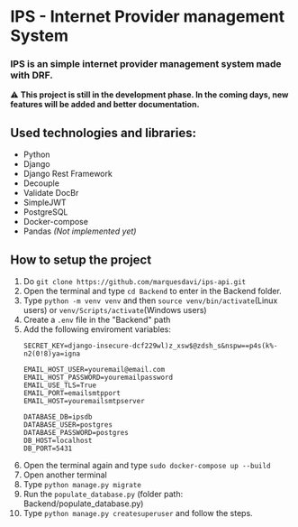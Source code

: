 # IPS - Internet Provider management System
### IPS is an simple internet provider management system made with DRF.

:warning: **This project is still in the development phase. In the coming days, new features will be added and better documentation.**

## Used technologies and libraries:
- Python
- Django
- Django Rest Framework
- Decouple
- Validate DocBr
- SimpleJWT
- PostgreSQL
- Docker-compose
- Pandas *(Not implemented yet)*

## How to setup the project
1. Do `git clone https://github.com/marquesdavi/ips-api.git`
2. Open the terminal and type `cd Backend` to enter in the Backend folder.
3. Type `python -m venv venv` and then `source venv/bin/activate`(Linux users) or `venv/Scripts/activate`(Windows users)
4. Create a `.env` file in the "Backend" path
5. Add the following enviroment variables:
    ```
    SECRET_KEY=django-insecure-dcf229wl)z_xsw$@zdsh_s&nspw==p4s(k%-n2(0!8)ya=igna

    EMAIL_HOST_USER=youremail@email.com
    EMAIL_HOST_PASSWORD=youremailpassword
    EMAIL_USE_TLS=True
    EMAIL_PORT=emailsmtpport
    EMAIL_HOST=youremailsmtpserver

    DATABASE_DB=ipsdb
    DATABASE_USER=postgres
    DATABASE_PASSWORD=postgres
    DB_HOST=localhost
    DB_PORT=5431
    ```
6. Open the terminal again and type `sudo docker-compose up --build`
7. Open another terminal
8. Type `python manage.py migrate`
9. Run the `populate_database.py` (folder path: Backend/populate_database.py)
10. Type `python manage.py createsuperuser` and follow the steps.

